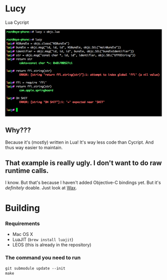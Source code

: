 # Lucy

Lua Cycript

![](screen.png)

## Why???

Because it's (mostly) written in Lua! It's way less code than Cycript. And thus way easier to maintain.

## That example is really ugly. I don't want to do raw runtime calls.

I know. But that's because I haven't added Objective-C bindings yet. But it's *definitely* doable. Just look at [Wax](https://github.com/alibaba/wax).

# Building

### Requirements

* Mac OS X
* LuaJIT (`brew install luajit`)
* LEOS (this is already in the repository)

### The command you need to run

```
git submodule update --init
make
```

